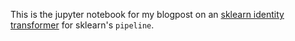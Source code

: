 This is the jupyter notebook for my blogpost on an [sklearn identity transformer]() for sklearn's `pipeline`.